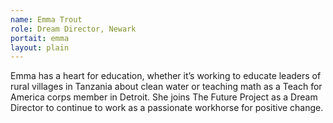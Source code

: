 ```yaml
---
name: Emma Trout
role: Dream Director, Newark 
portait: emma
layout: plain
---
```


Emma has a heart for education, whether it’s working to educate leaders of rural villages in Tanzania about clean water or teaching math as a Teach for America corps member in Detroit. She joins The Future Project as a Dream Director to continue to work as a passionate workhorse for positive change.